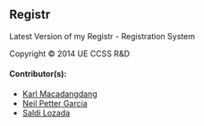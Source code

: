 ## Registr

Latest Version of my Registr - Registration System

Copyright © 2014 UE CCSS R&D

#### Contributor(s):
* [Karl Macadangdang](http://github.com/KarlJarren0308)
* [Neil Petter Garcia](https://github.com/neilpeter08)
* [Saldi Lozada](https://github.com/saldi09)

